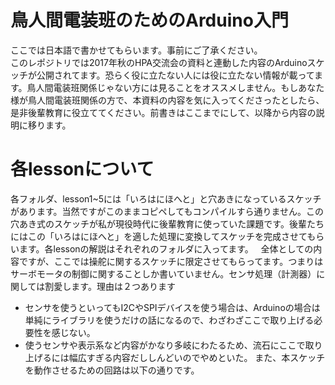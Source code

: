 # 鳥人間電装班のためのArduino入門
ここでは日本語で書かせてもらいます。事前にご了承ください。  
このレポジトリでは2017年秋のHPA交流会の資料と連動した内容のArduinoスケッチが公開されてます。恐らく役に立たない人には役に立たない情報が載ってます。鳥人間電装班関係じゃない方には見ることをオススメしません。もしあなた様が鳥人間電装班関係の方で、本資料の内容を気に入ってくださったとしたら、是非後輩教育に役立ててください。前書きはここまでにして、以降から内容の説明に移ります。  
# 各lessonについて
各フォルダ、lesson1~5には「いろはにほへと」と穴あきになっているスケッチがあります。当然ですがこのままコピペしてもコンパイルすら通りません。この穴あき式のスケッチが私が現役時代に後輩教育に使っていた課題です。後輩たちにはこの「いろはにほへと」を適した処理に変換してスケッチを完成させてもらいます。各lessonの解説はそれぞれのフォルダに入ってます。  
全体としての内容ですが、ここでは操舵に関するスケッチに限定させてもらってます。つまりはサーボモータの制御に関することしか書いていません。センサ処理（計測器）に関しては割愛します。理由は２つあります
- センサを使うといってもI2CやSPIデバイスを使う場合は、Arduinoの場合は単純にライブラリを使うだけの話になるので、わざわざここで取り上げる必要性を感じない。
- 使うセンサや表示系など内容がかなり多岐にわたるため、流石にここで取り上げるには幅広すぎる内容だししんどいのでやめといた。
また、本スケッチを動作させるための回路は以下の通りです。  
